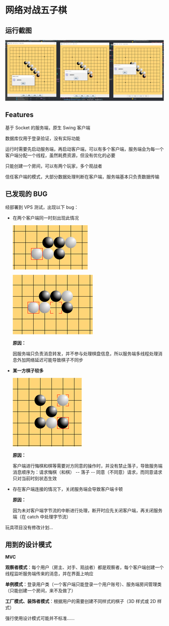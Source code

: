 # 网络对战五子棋

## 运行截图

![运行截图](./img/main.png)



## Features

基于 Socket 的服务端，原生 Swing 客户端

数据库仅用于登录验证，没有实际功能

运行时需要先启动服务端，再启动客户端，可以有多个客户端，服务端会为每一个客户端分配一个线程，虽然耗费资源，但没有优化的必要

只能创建一个房间，可以有两个玩家，多个观战者

信任客户端的模式，大部分数据处理判断在客户端，服务端基本只负责数据传输



## 已发现的 BUG

经部署到 VPS 测试，出现以下 bug：

- 在两个客户端同一时刻出现此情况

  ![bug1-1](./img/bug1-1.png)

  ![bug1-2](./img/bug1-2.png)

  **原因：**

  因服务端只负责消息转发，并不参与处理棋盘信息，所以服务端多线程处理消息外加网络延迟可能导致棋子不同步



- **某一方棋子较多**

  ![bug2](./img/bug2.png)

  **原因：**

  客户端进行悔棋和棋等需要对方同意的操作时，并没有禁止落子，导致服务端消息顺序为：请求悔棋（和棋） -- 落子 -- 同意（不同意）请求，而同意请求只对当前时刻状态生效



- 存在客户端连接的情况下，关闭服务端会导致客户端卡顿

  **原因：**

  因为未对客户端字节流的中断进行处理，断开时应先关闭客户端，再关闭服务端（在 catch 中处理字节流）

玩具项目没有修改计划...



## 用到的设计模式

**MVC**

**观察者模式**：每个用户（房主、对手、观战者）都是观察者，每个客户端创建一个线程监听服务端传来的消息，并在界面上响应

**单例模式**：登录用户类（一个客户端只能登录一个用户账号）、服务端房间管理类（只能创建一个房间，来不及做了）

**工厂模式、装饰者模式**：根据用户的需要创建不同样式的棋子（3D 样式或 2D 样式）

强行使用设计模式可能并不标准......



